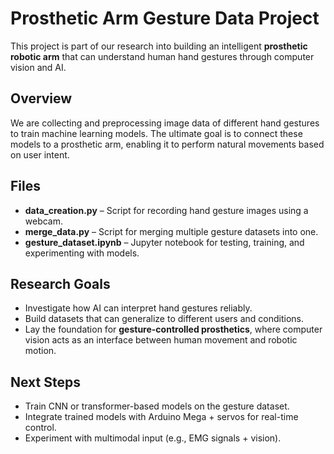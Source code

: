 # Prosthetic Arm Gesture Data Project

This project is part of our research into building an intelligent **prosthetic robotic arm** that can understand human hand gestures through computer vision and AI.

## Overview
We are collecting and preprocessing image data of different hand gestures to train machine learning models. The ultimate goal is to connect these models to a prosthetic arm, enabling it to perform natural movements based on user intent.

## Files
- **data_creation.py** – Script for recording hand gesture images using a webcam.
- **merge_data.py** – Script for merging multiple gesture datasets into one.
- **gesture_dataset.ipynb** – Jupyter notebook for testing, training, and experimenting with models.

## Research Goals
- Investigate how AI can interpret hand gestures reliably.
- Build datasets that can generalize to different users and conditions.
- Lay the foundation for **gesture-controlled prosthetics**, where computer vision acts as an interface between human movement and robotic motion.

## Next Steps
- Train CNN or transformer-based models on the gesture dataset.
- Integrate trained models with Arduino Mega + servos for real-time control.
- Experiment with multimodal input (e.g., EMG signals + vision).
